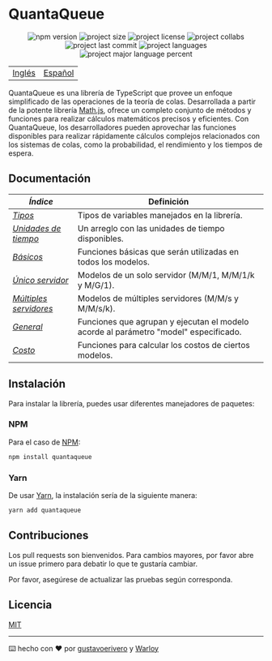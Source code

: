 # QuantaQueue

<div align="center">
  <img src="https://img.shields.io/npm/v/quantaqueue" alt="npm version" />
  <img src="https://img.shields.io/github/repo-size/gustavoerivero/QuantaQueue" alt="project size" />
  <img src="https://img.shields.io/npm/l/quantaqueue" alt="project license" />
  <img src="https://img.shields.io/github/contributors/gustavoerivero/QuantaQueue" alt="project collabs" />
  <img src="https://img.shields.io/github/last-commit/gustavoerivero/QuantaQueue" alt="project last commit" />
  <img src="https://img.shields.io/github/languages/count/gustavoerivero/QuantaQueue" alt="project languages" />
  <img src="https://img.shields.io/github/languages/top/gustavoerivero/QuantaQueue" alt="project major language percent" />
</div>

<div align="center">
  <table>
      <tr>
          <!-- Do not translate this table -->
          <td><a href="./README.md"> Inglés </a></td>
          <td><a href="./README-ES.md"> Español </a></td>
      </tr>
  </table>
</div>

QuantaQueue es una librería de TypeScript que provee un enfoque simplificado de las operaciones de la teoría de colas. Desarrollada a partir de la potente librería [Math.js](https://mathjs.org/), ofrece un completo conjunto de métodos y funciones para realizar cálculos matemáticos precisos y eficientes. Con QuantaQueue, los desarrolladores pueden aprovechar las funciones disponibles para realizar rápidamente cálculos complejos relacionados con los sistemas de colas, como la probabilidad, el rendimiento y los tiempos de espera.

## Documentación

| **_Índice_**           | **Definición**                                                                       |
|------------------------|--------------------------------------------------------------------------------------|
| _[Tipos](https://github.com/gustavoerivero/QuantaQueue/blob/main/src/types/README-ES.md)_                | Tipos de variables manejados en la librería.                                         |
| _[Unidades de tiempo](https://github.com/gustavoerivero/QuantaQueue/blob/main/src/time/README-ES.md)_   | Un arreglo con las unidades de tiempo disponibles.                                   |
| _[Básicos](https://github.com/gustavoerivero/QuantaQueue/blob/main/src/basic/README-ES.md)_              | Funciones básicas que serán utilizadas en todos los modelos.                         |
| _[Único servidor](https://github.com/gustavoerivero/QuantaQueue/blob/main/src/research/SingleServer/README-ES.md)_       | Modelos de un solo servidor (M/M/1, M/M/1/k y M/G/1).                                |
| _[Múltiples servidores](https://github.com/gustavoerivero/QuantaQueue/blob/main/src/research/MultiServer/README-ES.md)_ | Modelos de múltiples servidores (M/M/s y M/M/s/k).                                   |
| _[General](https://github.com/gustavoerivero/QuantaQueue/blob/main/src/research/General/README-ES.md)_              | Funciones que agrupan y ejecutan el modelo acorde al parámetro "model" especificado. |
| _[Costo](https://github.com/gustavoerivero/QuantaQueue/blob/main/src/research/Cost/README-ES.md)_                | Funciones para calcular los costos de ciertos modelos.                               |                                 |

## Instalación

Para instalar la librería, puedes usar diferentes manejadores de paquetes:

### NPM

Para el caso de [NPM](https://nodejs.org/en):

```bash
npm install quantaqueue
```

### Yarn

De usar [Yarn](https://yarnpkg.com/), la instalación sería de la siguiente manera:

```bash
yarn add quantaqueue
```

## Contribuciones

Los pull requests son bienvenidos. Para cambios mayores, por favor abre un issue primero para debatir lo que te gustaría cambiar.

Por favor, asegúrese de actualizar las pruebas según corresponda.

## Licencia

[MIT](https://choosealicense.com/licenses/mit/)

---
⌨️ hecho con ❤️ por [gustavoerivero](https://github.com/gustavoerivero) y [Warloy](https://github.com/Warloy)